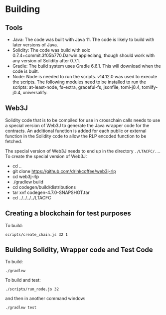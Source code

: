 # Building
## Tools

* Java: The code was built with Java 11. The code is likely to build with later versions of Java.
* Solidity:  The code was build with solc 0.7.4+commit.3f05b770.Darwin.appleclang, though should work with any 
version of Solidity after 0.7.1.
* Gradle: The build system uses Gradle 6.6.1. This will download when the code is built.
* Node: Node is needed to run the scripts. v14.12.0 was used to execute the scripts.
 The following modules need to be installed to run the scripts: at-least-node,
 fs-extra, graceful-fs, jsonfile, toml-j0.4, tomlify-j0.4, universalify.

## Web3J
Solidity code that is to be compiled for use in crosschain calls needs to use
a special version of Web3J to generate the Java wrapper code for the contracts. 
An additional function is added for each public or external function in the Solidity
code to allow the RLP encoded function to be fetched.  

The special version of Web3J needs to end up in the directory `./LTACFC/..`. To create the special version of Web3J:
* cd ..
* git clone https://github.com/drinkcoffee/web3j-rlp
* cd web3j-rlp
* ./gradlew build
* cd codegen/build/distributions
* tar xvf codegen-4.7.0-SNAPSHOT.tar
* cd ../../../../LTACFC

## Creating a blockchain for test purposes
To build:
```$xslt
scripts/create_chain.js 32 1
```


## Building Solidity, Wrapper code and Test Code
To build:
```$xslt
./gradlew 
```

To build and test:
```$xslt
./scripts/run_node.js 32
```
and then in another command window:
```
./gradlew test
```


